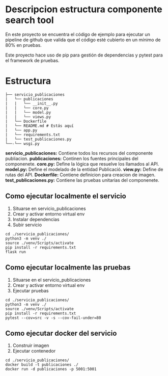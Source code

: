 # Descripcion estructura componente search tool

En este proyecto se encuentra el código de ejemplo para ejecutar un pipeline de github que valida que el código esté cubierto en un mínimo de 80% en pruebas.

Este proyecto hace uso de pip para gestión de dependencias y pytest para el framework de pruebas.

# Estructura
````
├── servicio_publicaciones
|   └── publicaciones
|   |   └── __init__.py
|   |   └── core.py
|   |   └── model.py
|   |   └── views.py
|   └── Dockerfile
|   └── README.md # Estás aquí
|   └── app.py
|   └── requirements.txt
|   └── test_publicaciones.py
└──-└── wsgi.py
````

**servicio_publicaciones:** Contiene todos los recursos del componente publiacion.
**publicaciones:** Continen los fuentes principales del componenete.
**core.py:** Define la lógica que resuelve los llamados al API.
**model.py:** Define el modelado de la entidad Publicació.
**view.py:** Define de rutas del API.
**Dockerfile:** Contiene definicion para creacion de imagen.
**test_publicaciones.py:** Contiene las pruebas unitarias del componenete.

## Como ejecutar localmente el servicio

1. Situarse en servicio_publicaciones
2. Crear y activar entorno virtual env
3. Instalar dependencias
3. Subir servicio
```
cd ./servicio_publicaciones/
python3 -m venv ./
source ./venv/Scripts/activate
pip install -r requirements.txt
flask run 
```

## Como ejecutar localmente las pruebas

1. Situarse en el servicio_publicaciones
2. Crear y activar entorno virtual env
3. Ejecutar pruebas
```
cd ./servicio_publicaciones/
python3 -m venv ./
source ./venv/Scripts/activate
pip install -r requirements.txt
pytest --cov=src -v -s --cov-fail-under=80
```

## Como ejecutar docker del servicio

1. Construir imagen
2. Ejecutar contenedor

```
cd ./servicio_publicaciones/
docker build -t publicaciones ./
docker run -d publicaciones -p 5001:5001
```